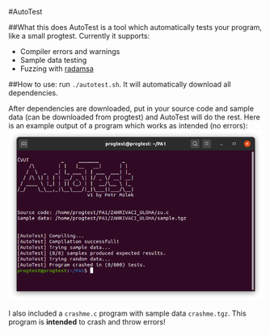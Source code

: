 #AutoTest

##What this does
AutoTest is a tool which automatically tests your program, like a small progtest.
Currently it supports:
- Compiler errors and warnings
- Sample data testing
- Fuzzing with [radamsa](https://gitlab.com/akihe/radamsa)

##How to use:
run `./autotest.sh`.
It will automatically download all dependencies.

After dependencies are downloaded, put in your source code and sample data (can be downloaded from progtest) and AutoTest will do the rest.
Here is an example output of a program which works as intended (no errors):
![alt text](https://raw.githubusercontent.com/realpetrmolek/fit-cvut-progtest/main/AutoTest/autotest_screenshot.png "AutoTest")

I also included a `crashme.c` program with sample data `crashme.tgz`. This program is **intended** to crash and throw errors!
